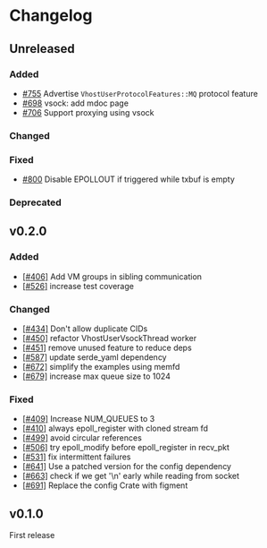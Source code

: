 # Changelog
## Unreleased

### Added
- [#755](https://github.com/rust-vmm/vhost-device/pull/755) Advertise `VhostUserProtocolFeatures::MQ` protocol feature
- [#698](https://github.com/rust-vmm/vhost-device/pull/698) vsock: add mdoc page
- [#706](https://github.com/rust-vmm/vhost-device/pull/706) Support proxying using vsock

### Changed

### Fixed
- [#800](https://github.com/rust-vmm/vhost-device/pull/800) Disable EPOLLOUT if triggered while txbuf is empty

### Deprecated

## v0.2.0

### Added
- [[#406]](https://github.com/rust-vmm/vhost-device/pull/406) Add VM groups in sibling communication
- [[#526]](https://github.com/rust-vmm/vhost-device/pull/526) increase test coverage

### Changed
- [[#434]](https://github.com/rust-vmm/vhost-device/pull/434) Don't allow duplicate CIDs
- [[#450]](https://github.com/rust-vmm/vhost-device/pull/450) refactor VhostUserVsockThread worker
- [[#451]](https://github.com/rust-vmm/vhost-device/pull/451) remove unused feature to reduce deps
- [[#587]](https://github.com/rust-vmm/vhost-device/pull/587) update serde_yaml dependency
- [[#672]](https://github.com/rust-vmm/vhost-device/pull/672) simplify the examples using memfd
- [[#679]](https://github.com/rust-vmm/vhost-device/pull/679) increase max queue size to 1024

### Fixed
- [[#409]](https://github.com/rust-vmm/vhost-device/pull/409) Increase NUM_QUEUES to 3
- [[#410]](https://github.com/rust-vmm/vhost-device/pull/410) always epoll_register with cloned stream fd
- [[#499]](https://github.com/rust-vmm/vhost-device/pull/499) avoid circular references
- [[#506]](https://github.com/rust-vmm/vhost-device/pull/506) try epoll_modify before epoll_register in recv_pkt
- [[#531]](https://github.com/rust-vmm/vhost-device/pull/531) fix intermittent failures
- [[#641]](https://github.com/rust-vmm/vhost-device/pull/641) Use a patched version for the config dependency
- [[#663]](https://github.com/rust-vmm/vhost-device/pull/663) check if we get '\n' early while reading from socket
- [[#691]](https://github.com/rust-vmm/vhost-device/pull/691) Replace the config Crate with figment

## v0.1.0

First release

